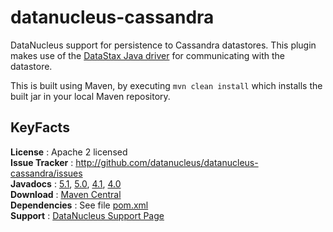 # datanucleus-cassandra

DataNucleus support for persistence to Cassandra datastores. This plugin makes use of the 
[DataStax Java driver](http://www.datastax.com/documentation/developer/java-driver/1.0/webhelp/index.html) for communicating with the datastore.

This is built using Maven, by executing `mvn clean install` which installs the built jar in your local Maven repository.


## KeyFacts

__License__ : Apache 2 licensed  
__Issue Tracker__ : http://github.com/datanucleus/datanucleus-cassandra/issues  
__Javadocs__ : [5.1](http://www.datanucleus.org/javadocs/store.cassandra/5.1/), [5.0](http://www.datanucleus.org/javadocs/store.cassandra/5.0/), [4.1](http://www.datanucleus.org/javadocs/store.cassandra/4.1/), [4.0](http://www.datanucleus.org/javadocs/store.cassandra/4.0/)  
__Download__ : [Maven Central](https://repo1.maven.org/maven2/org/datanucleus/datanucleus-cassandra)  
__Dependencies__ : See file [pom.xml](pom.xml)  
__Support__ : [DataNucleus Support Page](http://www.datanucleus.org/support.html)  
